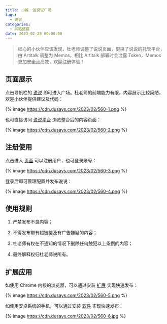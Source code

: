 ```yaml
---
title: 小推一波说说广场
tags:
  - 说说
categories:
  - 网站搭建
date: 2023-02-28 00:00:00
---
```


> 细心的小伙伴应该发现，杜老师调整了说说页面，更换了说说的托管平台，由 Artitalk 调整为 Memos，相比 Artitalk 部署时会泄露 Token，Memos 更加安全且高效，欢迎注册体验！

<!-- more -->

## 页面展示

点击导航栏的 [说说](https://dusays.com/shuoshuo/) 即可进入广场。杜老师的前端能力有限，内容展示比较简陋，欢迎小伙伴提供建议及代码：

{% image https://cdn.dusays.com/2023/02/560-1.png %}

也可直接访问 [说说平台](https://s.dusays.com/) 浏览整合后的内容页面：

{% image https://cdn.dusays.com/2023/02/560-2.png %}

## 注册使用

点击进入 [页面](https://s.dusays.com/auth) 可以注册用户，也可登录账号：

{% image https://cdn.dusays.com/2023/02/560-3.png %}

登录后即可管理配置并发布说说：

{% image https://cdn.dusays.com/2023/02/560-4.png %}

## 使用规则

1. 严禁发布不良内容；

2. 不得发布带有超链接及有广告嫌疑的内容；

3. 杜老师有权在不通知的情况下删除任何触犯以上条例的内容；

4. 最终解释权归杜老师说所有。

## 扩展应用

如使用 Chrome 内核的浏览器，可以通过安装 [扩展](https://chrome.google.com/webstore/detail/memos-bber/cbhjebjfccgchgbmfbobjmebjjckgofe) 实现快速发布：

{% image https://cdn.dusays.com/2023/02/560-5.png %}

如使用安卓系统的手机，可以通过安装 [软件](https://flowus.cn/penn/share/e7f80c0f-a32e-474a-aae3-757ce7196ccf) 实现快速发布：

{% image https://cdn.dusays.com/2023/02/560-6.jpg %}